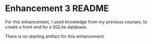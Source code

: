 # Enhancement 3 README

For this enhancement, I used knowledge from my previous courses, to create a front end for a SQLite database. 

There is no starting artifact for this enhancement.
